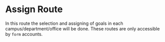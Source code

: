 # Assign Route
In this route the selection and assigning of goals in each campus/department/office will be done. These routes are only accessible by `form` accounts.